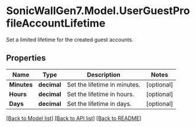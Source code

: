 # SonicWallGen7.Model.UserGuestProfileAccountLifetime
Set a limited lifetime for the created guest accounts.

## Properties

Name | Type | Description | Notes
------------ | ------------- | ------------- | -------------
**Minutes** | **decimal** | Set the lifetime in minutes. | [optional] 
**Hours** | **decimal** | Set the lifetime in hours. | [optional] 
**Days** | **decimal** | Set the lifetime in days. | [optional] 

[[Back to Model list]](../README.md#documentation-for-models) [[Back to API list]](../README.md#documentation-for-api-endpoints) [[Back to README]](../README.md)

